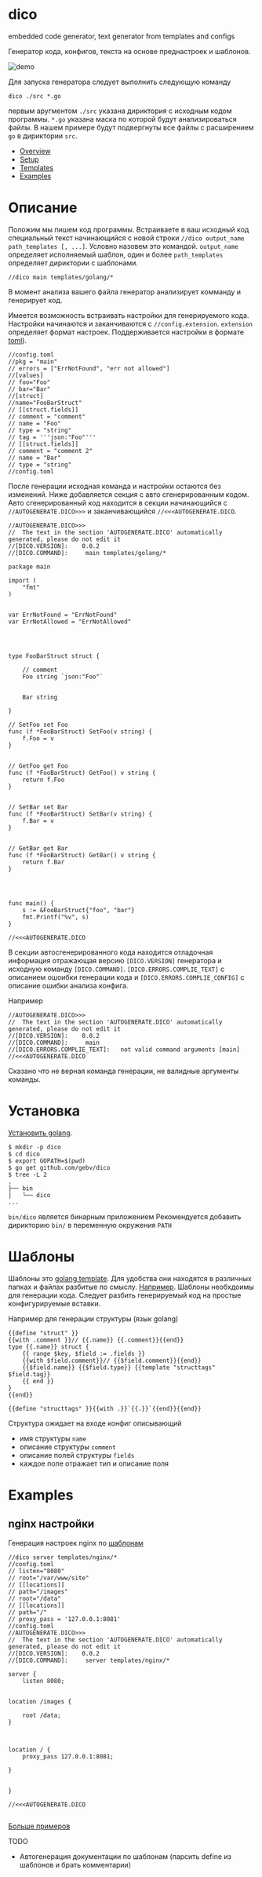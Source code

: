 # dico
embedded code generator, text generator from templates and сonfigs

Генератор кода, конфигов, текста на основе преднастроек и шаблонов.

![demo](https://s3.amazonaws.com/idheap/ss/ezgif.com-video-to-gif_1.gif)

Для запуска генератора следует выполнить следующую команду

```
dico ./src *.go
```

первым аругментом `./src` указана дириктория с исходным кодом программы.
`*.go` указана маска по которой будут анализироваться файлы.
В нашем примере будут подвергнуты все файлы с расширением `go` в дириктории `src`.

* [Overview](https://github.com/gebv/dico#Описание)
* [Setup](https://github.com/gebv/dico#Установка)
* [Templates](https://github.com/gebv/dico#Шаблоны)
* [Examples](https://github.com/gebv/dico#examples)
 
# Описание

Положим мы пишем код программы. 
Встраиваете в ваш исходный код специальный текст начинающийся с новой строки `//dico output_name path_templates [, ...]`. Условно назовем это командой.
`output_name` определяет исполняемый шаблон,
один и более `path_templates` определяет дириктории с шаблонами.

```
//dico main templates/golang/*
```

В момент анализа вашего файла генератор анализирует комманду и генерирует код.

Имеется возможность встраивать настройки для генерируемого кода.
Настройки начинаются и заканчиваются c `//config.extension`.
`extension` определяет формат настроек. Поддерживается настройки в формате [toml](https://github.com/toml-lang/toml)).

```
//config.toml
//pkg = "main"
// errors = ["ErrNotFound", "err not allowed"]
//[values]
// foo="Foo"
// bar="Bar"
//[struct]
//name="FooBarStruct"
// [[struct.fields]]
// comment = "comment"
// name = "Foo"
// type = "string"
// tag = '''json:"Foo"'''
// [[struct.fields]]
// comment = "comment 2"
// name = "Bar"
// type = "string"
//config.toml
```

После генерации исходная команда и настройки остаются без изменений. Ниже добавляется секция с авто сгенерированным кодом.
Авто сгенерированный код находится в секции начинающийся с `//AUTOGENERATE.DICO>>>` и заканчивающийся `//<<<AUTOGENERATE.DICO`.

```
//AUTOGENERATE.DICO>>>
//	The text in the section 'AUTOGENERATE.DICO' automatically generated, please do not edit it
//[DICO.VERSION]:	 0.0.2
//[DICO.COMMAND]:	  main templates/golang/*

package main

import (
    "fmt"
)


var ErrNotFound = "ErrNotFound"
var ErrNotAllowed = "ErrNotAllowed"
 



type FooBarStruct struct {
    
    // comment
    Foo string `json:"Foo"`  
    
    
    Bar string   
    
}

// SetFoo set Foo
func (f *FooBarStruct) SetFoo(v string) {
    f.Foo = v
}
 

// GetFoo get Foo
func (f *FooBarStruct) GetFoo() v string {
    return f.Foo
}
 

// SetBar set Bar
func (f *FooBarStruct) SetBar(v string) {
    f.Bar = v
}
 

// GetBar get Bar
func (f *FooBarStruct) GetBar() v string {
    return f.Bar
}
 



func main() {
    s := &FooBarStruct{"foo", "bar"}
    fmt.Printf("%v", s)
}

//<<<AUTOGENERATE.DICO

```

В секции автосгенерированного кода находится отладочная информация отражающая версию `[DICO.VERSION]` генератора и исходную команду `[DICO.COMMAND]`.
`[DICO.ERRORS.COMPLIE_TEXT]` с описанием ошоибки генерации кода и `[DICO.ERRORS.COMPLIE_CONFIG]` с описание ошибки анализа конфига.

Например

```
//AUTOGENERATE.DICO>>>
//	The text in the section 'AUTOGENERATE.DICO' automatically generated, please do not edit it
//[DICO.VERSION]:	 0.0.2
//[DICO.COMMAND]:	  main
//[DICO.ERRORS.COMPLIE_TEXT]:	not valid command arguments [main]
//<<<AUTOGENERATE.DICO
```

Сказано что не верная команда генерации, не валидные аргументы команды.

# Установка

[Установить gоlang](https://golang.org/doc/install).

```
$ mkdir -p dico
$ cd dico
$ export GOPATH=$(pwd)
$ go get github.com/gebv/dico
$ tree -L 2
.
├── bin
│   └── dico
...

```

`bin/dico` является бинарным приложением 
Рекомендуется добавить дирикторию `bin/` в переменную окружения `PATH`

# Шаблоны

Шаблоны это [golang template](https://golang.org/pkg/text/template/).
Для удобства они находятся в различных папках и файлах разбитые по смыслу. [Например](templates).
Шаблоны необхдоимы для генерации кода. Следует разбить генерируемый код на простые конфигурируемые вставки.

Например для генерации структуры (язык golang)
```
{{define "struct" }}
{{with .comment }}// {{.name}} {{.comment}}{{end}}
type {{.name}} struct {
    {{ range $key, $field := .fields }}
    {{with $field.comment}}// {{$field.comment}}{{end}}
    {{$field.name}} {{$field.type}} {{template "structtags" $field.tag}}  
    {{ end }}
}
{{end}}

{{define "structtags" }}{{with .}}`{{.}}`{{end}}{{end}}
```

Структура ожидает на входе конфиг описывающий
* имя структуры `name`
* описание структуры `comment`
* описание полей структуры `fields`
* каждое поле отражает тип и описание поля

# Examples

## nginx настройки

Генерация настроек nginx по [шаблонам](templates)

```
//dico server templates/nginx/*
//config.toml
// listen="8080"
// root="/var/www/site"
// [[locations]]
// path="/images"
// root="/data"
// [[locations]]
// path="/"
// proxy_pass = '127.0.0.1:8081'
//config.toml
//AUTOGENERATE.DICO>>>
//	The text in the section 'AUTOGENERATE.DICO' automatically generated, please do not edit it
//[DICO.VERSION]:	 0.0.2
//[DICO.COMMAND]:	  server templates/nginx/*

server {
    listen 8080;
    
        
location /images {
    
    root /data;
}

    
        
location / {
    proxy_pass 127.0.0.1:8081;
    
}

    
}

//<<<AUTOGENERATE.DICO


```

[Больше примеров](examples)

TODO
* Автогенерация документации по шаблонам (парсить define из шаблонов и брать комментарии)